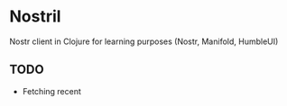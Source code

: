 # Nostril

Nostr client in Clojure for learning purposes (Nostr, Manifold, HumbleUI)

## TODO

* Fetching recent
